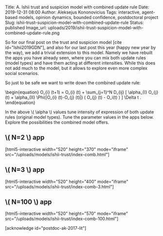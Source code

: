 Title: A. Ishii trust and suspicion model with combined update rule
Date: 2019-12-31 08:00
Author: Aleksejus Kononovicius
Tags: interactive, agent-based models, opinion dynamics, bounded confidence, postdoctoral project
Slug: ishii-trust-suspicion-model-with-combined-update-rule
Status: published
Image_url: uploads/2019/ishii-trust-suspicion-model-with-combined-update-rule.png

So for our final post on the trust and suspicion model [cite id="Ishii2019GDN"],
and also for our last post this year (happy new year by the way), we add a
trivial extension to this model. Namely we have rebuilt the apps you have
already seen, where you can mix both update rules (model types) and have
them acting at different intensities.<!--more--> While this does not add much
to the model, but it allows to explore even more complex social scenarios.

So just to be safe we want to write down the combined update rule:

\begin{equation}
O\_{i} (t+1) = O\_{i} (t) + \sum\_{j=1}^N D\_{ij} [ \alpha\_{I} O\_{j} (t) +
\alpha\_{II} \Phi(|O\_{i} (t)-O\_{j} (t)|) ( O\_{j} (t) - O\_i(t) ) ] \Delta t .
\end{equation}

In the above \\\( \alpha \\\) values tune intensity of expression of both update
rules (original model types). Tune the parameter values in the apps below.
Explore the possibilities the combined model offers.

## \\\( N=2 \\\) app

[html5-interactive width="520" height="370" mode="iframe"
src="/uploads/models/ishii-trust/index-comb.html"]

## \\\( N=3 \\\) app

[html5-interactive width="520" height="400" mode="iframe"
src="/uploads/models/ishii-trust/index-comb-3.html"]

## \\\( N=100 \\\) app

[html5-interactive width="520" height="570" mode="iframe"
src="/uploads/models/ishii-trust/index-comb-100.html"]

[acknowledge id="postdoc-ak-2017-lit"]
